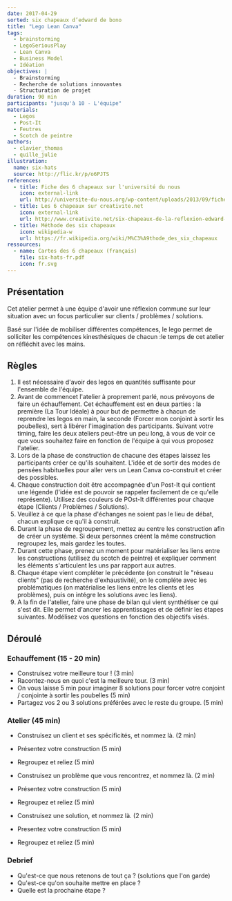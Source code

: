 ```yaml
---
date: 2017-04-29
sorted: six chapeaux d’edward de bono
title: "Lego Lean Canva"
tags:
  - brainstorming
  - LegoSeriousPlay
  - Lean Canva
  - Business Model
  - Idéation
objectives: |
  - Brainstorming
  - Recherche de solutions innovantes
  - Structuration de projet
duration: 90 min
participants: "jusqu'à 10 - L'équipe"
materials:
  - Legos
  - Post-It
  - Feutres
  - Scotch de peintre
authors:
  - clavier_thomas
  - quille_julie
illustration:
  name: six-hats
  source: http://flic.kr/p/o6PJTS
references:
  - title: Fiche des 6 chapeaux sur l'université du nous
    icon: external-link
    url: http://universite-du-nous.org/wp-content/uploads/2013/09/fiche-6-chapeaux-b-2017.pdf
  - title: Les 6 chapeaux sur creativite.net
    icon: external-link
    url: http://www.creativite.net/six-chapeaux-de-la-reflexion-edward-de-bono-creativite-1/
  - title: Méthode des six chapeaux
    icon: wikipedia-w
    url: https://fr.wikipedia.org/wiki/M%C3%A9thode_des_six_chapeaux
ressources:
  - name: Cartes des 6 chapeaux (français)
    file: six-hats-fr.pdf
    icon: fr.svg
---
```


## Présentation

Cet atelier permet à une équipe d'avoir une réflexion commune sur leur situation avec un focus particulier sur clients / problèmes / solutions.

Basé sur l'idée de mobiliser différentes compétences, le lego permet de solliciter les compétences kinesthésiques de chacun :le temps de cet atelier on réfléchit avec les mains.

## Règles
1. Il est nécessaire d'avoir des legos en quantités suffisante pour l'ensemble de l'équipe.
2. Avant de commencet l'atelier à proprement parlé, nous prévoyons de faire un échauffement. Cet échauffement est en deux parties : la première (La Tour Idéale) à pour but de permettre à chacun de reprendre les legos en main, la seconde (Forcer mon conjoint à sortir les poubelles), sert à libérer l'imagination des participants. Suivant votre timing, faire les deux ateliers peut-être un peu long, à vous de voir ce que vous souhaitez faire en fonction de l'équipe à qui vous proposez l'atelier.
3. Lors de la phase de construction de chacune des étapes laissez les participants créer ce qu'ils souhaitent. L'idée et de sortir des modes de pensées habituelles pour aller vers un Lean Canva co-construit et créer des possibles.
4. Chaque construction doit être accompagnée d'un Post-It qui contient une légende (l'idée est de pouvoir se rappeler facilement de ce qu'elle représente). Utilisez des couleurs de POst-It différentes pour chaque étape (Clients / Problèmes / Solutions).
5. Veuillez à ce que la phase d'échanges ne soient pas le lieu de débat, chacun explique ce qu'il à construit.
6. Durant la phase de regroupement, mettez au centre les construction afin de créer un système. Si deux personnes créent la même construction regroupez les, mais gardez les toutes.
7. Durant cette phase, prenez un moment pour matérialiser les liens entre les constructions (utilisez du scotch de peintre) et expliquer comment les éléments s'articulent les uns par rapport aux autres.
8. Chaque étape vient compléter le précédente (on construit le "réseau clients" (pas de recherche d'exhaustivité), on le compléte avec les problématiques (on matérialise les liens entre les clients et les problèmes), puis on intégre les solutions avec les liens).
9. A la fin de l'atelier, faire une phase de bilan qui vient synthétiser ce qui s'est dit. Elle permet d'ancrer les apprentissages et de définir les étapes suivantes. Modélisez vos questions en fonction des objectifs visés.

## Déroulé

### Echauffement (15 - 20 min)
- Construisez votre meilleure tour ! (3 min)
- Racontez-nous en quoi c'est la meilleure tour. (3 min)
- On vous laisse 5 min pour imaginer 8 solutions pour forcer votre conjoint / conjointe à sortir les poubelles (5 min)
- Partagez vos 2 ou 3 solutions préférées avec le reste du groupe. (5 min)

### Atelier (45 min)
- Construisez un client et ses spécificités, et nommez là. (2 min)
- Présentez votre construction (5 min)
- Regroupez et reliez (5 min)

- Construisez un problème que vous rencontrez, et nommez là. (2 min)
- Présentez votre construction (5 min)
- Regroupez et reliez (5 min)

- Construisez une solution, et nommez là. (2 min)
- Presentez votre construction (5 min)
- Regroupez et reliez (5 min)

### Debrief
- Qu'est-ce que nous retenons de tout ça ? (solutions que l'on garde)
- Qu'est-ce qu'on souhaite mettre en place ?
- Quelle est la prochaine étape ?
